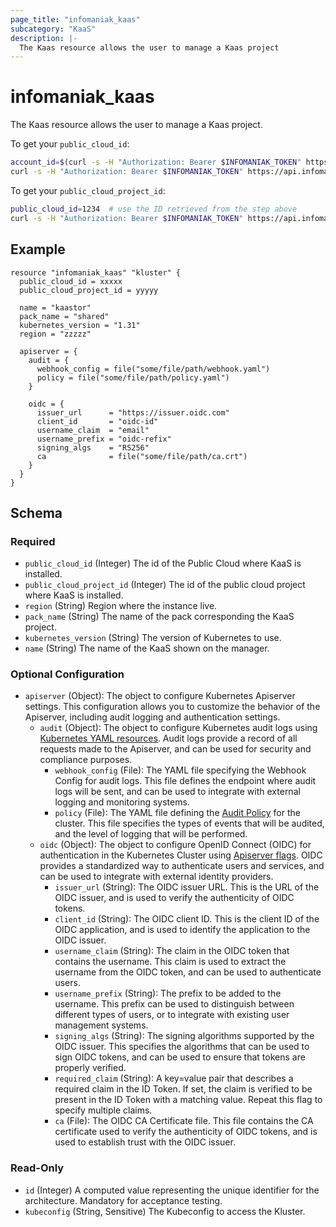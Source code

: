 ```yaml
---
page_title: "infomaniak_kaas"
subcategory: "KaaS"
description: |-
  The Kaas resource allows the user to manage a Kaas project
---
```


# infomaniak_kaas

The Kaas resource allows the user to manage a Kaas project.

To get your `public_cloud_id`:
```sh
account_id=$(curl -s -H "Authorization: Bearer $INFOMANIAK_TOKEN" https://api.infomaniak.com/2/profile | jq '.data.preferences.account.current_account_id')
curl -s -H "Authorization: Bearer $INFOMANIAK_TOKEN" https://api.infomaniak.com/1/public_clouds?account_id=$account_id | jq '.data[] | {"name": .customer_name, "cloud_id": .id}'
```

To get your `public_cloud_project_id`:
```sh
public_cloud_id=1234  # use the ID retrieved from the step above
curl -s -H "Authorization: Bearer $INFOMANIAK_TOKEN" https://api.infomaniak.com/1/public_clouds/$public_cloud_id/projects | jq '.data[] | {"name": .name, "project_id": .public_cloud_project_id}'
```

## Example

```hcl
resource "infomaniak_kaas" "kluster" {
  public_cloud_id = xxxxx
  public_cloud_project_id = yyyyy
  
  name = "kaastor"
  pack_name = "shared"
  kubernetes_version = "1.31"
  region = "zzzzz"

  apiserver = {
    audit = {
      webhook_config = file("some/file/path/webhook.yaml")
      policy = file("some/file/path/policy.yaml")
    }

    oidc = {
      issuer_url      = "https://issuer.oidc.com"
      client_id       = "oidc-id"
      username_claim  = "email"
      username_prefix = "oidc-refix"
      signing_algs    = "RS256"
      ca              = file("some/file/path/ca.crt")
    }
  }
}
```

## Schema

### Required

- `public_cloud_id` (Integer) The id of the Public Cloud where KaaS is installed.
- `public_cloud_project_id` (Integer) The id of the public cloud project where KaaS is installed.
- `region` (String) Region where the instance live.
- `pack_name` (String) The name of the pack corresponding the KaaS project.
- `kubernetes_version` (String) The version of Kubernetes to use.
- `name` (String) The name of the KaaS shown on the manager.

### Optional Configuration

- `apiserver` (Object): The object to configure Kubernetes Apiserver settings. This configuration allows you to customize the behavior of the Apiserver, including audit logging and authentication settings.
  - `audit` (Object): The object to configure Kubernetes audit logs using [Kubernetes YAML resources](https://kubernetes.io/docs/tasks/debug/debug-cluster/audit/). Audit logs provide a record of all requests made to the Apiserver, and can be used for security and compliance purposes.
    - `webhook_config` (File): The YAML file specifying the Webhook Config for audit logs. This file defines the endpoint where audit logs will be sent, and can be used to integrate with external logging and monitoring systems.
    - `policy` (File): The YAML file defining the [Audit Policy](https://kubernetes.io/docs/tasks/debug/debug-cluster/audit/#audit-policy) for the cluster. This file specifies the types of events that will be audited, and the level of logging that will be performed.
  - `oidc` (Object): The object to configure OpenID Connect (OIDC) for authentication in the Kubernetes Cluster using [Apiserver flags](https://kubernetes.io/docs/reference/access-authn-authz/authentication/#configuring-the-api-server). OIDC provides a standardized way to authenticate users and services, and can be used to integrate with external identity providers.
    - `issuer_url` (String): The OIDC issuer URL. This is the URL of the OIDC issuer, and is used to verify the authenticity of OIDC tokens.
    - `client_id` (String): The OIDC client ID. This is the client ID of the OIDC application, and is used to identify the application to the OIDC issuer.
    - `username_claim` (String): The claim in the OIDC token that contains the username. This claim is used to extract the username from the OIDC token, and can be used to authenticate users.
    - `username_prefix` (String): The prefix to be added to the username. This prefix can be used to distinguish between different types of users, or to integrate with existing user management systems.
    - `signing_algs` (String): The signing algorithms supported by the OIDC issuer. This specifies the algorithms that can be used to sign OIDC tokens, and can be used to ensure that tokens are properly verified.
    - `required_claim` (String): A key=value pair that describes a required claim in the ID Token. If set, the claim is verified to be present in the ID Token with a matching value. Repeat this flag to specify multiple claims.
    - `ca` (File): The OIDC CA Certificate file. This file contains the CA certificate used to verify the authenticity of OIDC tokens, and is used to establish trust with the OIDC issuer.

### Read-Only

- `id` (Integer) A computed value representing the unique identifier for the architecture. Mandatory for acceptance testing.
- `kubeconfig` (String, Sensitive) The Kubeconfig to access the Kluster.
